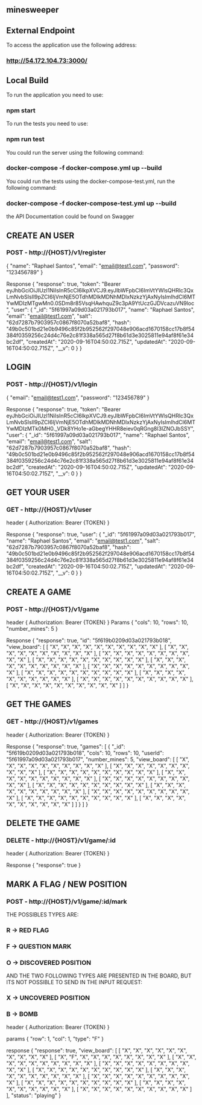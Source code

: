 ## minesweeper

## External Endpoint

To access the application use the following address:

### http://54.172.104.73:3000/

## Local Build

To run the application you need to use:

### npm start

To run the tests you need to use:

### npm run test

You could run the server using the following command:

### docker-compose -f docker-compose.yml up --build

You could run the tests using the docker-compose-test.yml, run the following command:

### docker-compose -f docker-compose-test.yml up --build

the API Documentation could be found on Swagger

## CREATE AN USER

### POST - http://{HOST}/v1/register

{
    "name": "Raphael Santos",
    "email": "email@test1.com",
    "password": "123456789"
}

Response
{
    "response": true,
    "token": "Bearer eyJhbGciOiJIUzI1NiIsInR5cCI6IkpXVCJ9.eyJlbWFpbCI6ImVtYWlsQHRlc3QxLmNvbSIsIl9pZCI6IjVmNjE5OTdhMDlkMDNhMDIxNzkzYjAxNyIsImlhdCI6MTYwMDIzMTgwMn0.0SDm8r85VsqHAwhquZ9c3pA9YtUczGJDVcazuVN9loc",
    "user": {
        "_id": "5f61997a09d03a021793b017",
        "name": "Raphael Santos",
        "email": "email@test1.com",
        "salt": "62d7287b7903957c0867f8070a52baf8",
        "hash": "49b0c501bd21e0b9496c85f2b952562f297048e906acd1670158cc17b8f54384f0359256c24d4c76e2c81f338a565d27f8b61d3e3025811e94af8f61e34bc2df",
        "createdAt": "2020-09-16T04:50:02.715Z",
        "updatedAt": "2020-09-16T04:50:02.715Z",
        "__v": 0
    }
}


## LOGIN

### POST - http://{HOST}/v1/login

{
    "email": "email@test1.com",
    "password": "123456789"
}

Response
{
    "response": true,
    "token": "Bearer eyJhbGciOiJIUzI1NiIsInR5cCI6IkpXVCJ9.eyJlbWFpbCI6ImVtYWlsQHRlc3QxLmNvbSIsIl9pZCI6IjVmNjE5OTdhMDlkMDNhMDIxNzkzYjAxNyIsImlhdCI6MTYwMDIzMTk0MH0._VDk8YHo1e-aGbegYHHR8eiev0qRGng8l3IZNOJbSSY",
    "user": {
        "_id": "5f61997a09d03a021793b017",
        "name": "Raphael Santos",
        "email": "email@test1.com",
        "salt": "62d7287b7903957c0867f8070a52baf8",
        "hash": "49b0c501bd21e0b9496c85f2b952562f297048e906acd1670158cc17b8f54384f0359256c24d4c76e2c81f338a565d27f8b61d3e3025811e94af8f61e34bc2df",
        "createdAt": "2020-09-16T04:50:02.715Z",
        "updatedAt": "2020-09-16T04:50:02.715Z",
        "__v": 0
    }
}

## GET YOUR USER

### GET - http://{HOST}/v1/user

header
{
    Authorization: Bearer {TOKEN}
}

Response
{
    "response": true,
    "user": {
        "_id": "5f61997a09d03a021793b017",
        "name": "Raphael Santos",
        "email": "email@test1.com",
        "salt": "62d7287b7903957c0867f8070a52baf8",
        "hash": "49b0c501bd21e0b9496c85f2b952562f297048e906acd1670158cc17b8f54384f0359256c24d4c76e2c81f338a565d27f8b61d3e3025811e94af8f61e34bc2df",
        "createdAt": "2020-09-16T04:50:02.715Z",
        "updatedAt": "2020-09-16T04:50:02.715Z",
        "__v": 0
    }
}

## CREATE A GAME

### POST - http://{HOST}/v1/game

header
{
    Authorization: Bearer {TOKEN}
}
Params
{
    "cols": 10,
    "rows": 10,
    "number_mines": 5
}

Response
{
    "response": true,
    "id": "5f619b0209d03a021793b018",
    "view_board": [
        [
            "X",
            "X",
            "X",
            "X",
            "X",
            "X",
            "X",
            "X",
            "X",
            "X"
        ],
        [
            "X",
            "X",
            "X",
            "X",
            "X",
            "X",
            "X",
            "X",
            "X",
            "X"
        ],
        [
            "X",
            "X",
            "X",
            "X",
            "X",
            "X",
            "X",
            "X",
            "X",
            "X"
        ],
        [
            "X",
            "X",
            "X",
            "X",
            "X",
            "X",
            "X",
            "X",
            "X",
            "X"
        ],
        [
            "X",
            "X",
            "X",
            "X",
            "X",
            "X",
            "X",
            "X",
            "X",
            "X"
        ],
        [
            "X",
            "X",
            "X",
            "X",
            "X",
            "X",
            "X",
            "X",
            "X",
            "X"
        ],
        [
            "X",
            "X",
            "X",
            "X",
            "X",
            "X",
            "X",
            "X",
            "X",
            "X"
        ],
        [
            "X",
            "X",
            "X",
            "X",
            "X",
            "X",
            "X",
            "X",
            "X",
            "X"
        ],
        [
            "X",
            "X",
            "X",
            "X",
            "X",
            "X",
            "X",
            "X",
            "X",
            "X"
        ],
        [
            "X",
            "X",
            "X",
            "X",
            "X",
            "X",
            "X",
            "X",
            "X",
            "X"
        ]
    ]
}

## GET THE GAMES

### GET - http://{HOST}/v1/games

header
{
    Authorization: Bearer {TOKEN}
}

Response
{
    "response": true,
    "games": [
        {
            "_id": "5f619b0209d03a021793b018",
            "cols": 10,
            "rows": 10,
            "userId": "5f61997a09d03a021793b017",
            "number_mines": 5,
            "view_board": [
                [
                    "X",
                    "X",
                    "X",
                    "X",
                    "X",
                    "X",
                    "X",
                    "X",
                    "X",
                    "X"
                ],
                [
                    "X",
                    "X",
                    "X",
                    "X",
                    "X",
                    "X",
                    "X",
                    "X",
                    "X",
                    "X"
                ],
                [
                    "X",
                    "X",
                    "X",
                    "X",
                    "X",
                    "X",
                    "X",
                    "X",
                    "X",
                    "X"
                ],
                [
                    "X",
                    "X",
                    "X",
                    "X",
                    "X",
                    "X",
                    "X",
                    "X",
                    "X",
                    "X"
                ],
                [
                    "X",
                    "X",
                    "X",
                    "X",
                    "X",
                    "X",
                    "X",
                    "X",
                    "X",
                    "X"
                ],
                [
                    "X",
                    "X",
                    "X",
                    "X",
                    "X",
                    "X",
                    "X",
                    "X",
                    "X",
                    "X"
                ],
                [
                    "X",
                    "X",
                    "X",
                    "X",
                    "X",
                    "X",
                    "X",
                    "X",
                    "X",
                    "X"
                ],
                [
                    "X",
                    "X",
                    "X",
                    "X",
                    "X",
                    "X",
                    "X",
                    "X",
                    "X",
                    "X"
                ],
                [
                    "X",
                    "X",
                    "X",
                    "X",
                    "X",
                    "X",
                    "X",
                    "X",
                    "X",
                    "X"
                ],
                [
                    "X",
                    "X",
                    "X",
                    "X",
                    "X",
                    "X",
                    "X",
                    "X",
                    "X",
                    "X"
                ]
            ]
        }
    ]
}

## DELETE THE GAME

### DELETE - http://{HOST}/v1/game/:id

header
{
    Authorization: Bearer {TOKEN}
}

Response
{
    "response": true
}

## MARK A FLAG / NEW POSITION

### POST - http://{HOST}/v1/game/:id/mark

THE POSSIBLES TYPES ARE:

### R -> RED FLAG

### F -> QUESTION MARK

### O -> DISCOVERED POSITION

AND THE TWO FOLLOWING TYPES ARE PRESENTED IN THE BOARD, BUT ITS NOT POSSIBLE TO SEND IN THE INPUT REQUEST:

### X -> UNCOVERED POSITION

### B -> BOMB

header
{
    Authorization: Bearer {TOKEN}
}

params
{
    "row": 1,
    "col": 1,
    "type": "F"
}

response
{
    "response": true,
    "view_board": [
        [
            "X",
            "X",
            "X",
            "X",
            "X",
            "X",
            "X",
            "X",
            "X",
            "X"
        ],
        [
            "X",
            "F",
            "X",
            "X",
            "X",
            "X",
            "X",
            "X",
            "X",
            "X"
        ],
        [
            "X",
            "X",
            "X",
            "X",
            "X",
            "X",
            "X",
            "X",
            "X",
            "X"
        ],
        [
            "X",
            "X",
            "X",
            "X",
            "X",
            "X",
            "X",
            "X",
            "X",
            "X"
        ],
        [
            "X",
            "X",
            "X",
            "X",
            "X",
            "X",
            "X",
            "X",
            "X",
            "X"
        ],
        [
            "X",
            "X",
            "X",
            "X",
            "X",
            "X",
            "X",
            "X",
            "X",
            "X"
        ],
        [
            "X",
            "X",
            "X",
            "X",
            "X",
            "X",
            "X",
            "X",
            "X",
            "X"
        ],
        [
            "X",
            "X",
            "X",
            "X",
            "X",
            "X",
            "X",
            "X",
            "X",
            "X"
        ],
        [
            "X",
            "X",
            "X",
            "X",
            "X",
            "X",
            "X",
            "X",
            "X",
            "X"
        ],
        [
            "X",
            "X",
            "X",
            "X",
            "X",
            "X",
            "X",
            "X",
            "X",
            "X"
        ]
    ],
    "status": "playing"
}
